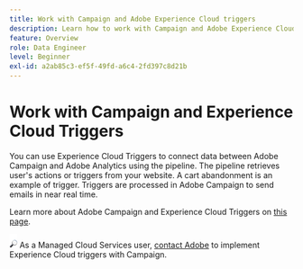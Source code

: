 ```yaml
---
title: Work with Campaign and Adobe Experience Cloud triggers
description: Learn how to work with Campaign and Adobe Experience Cloud triggers
feature: Overview
role: Data Engineer
level: Beginner
exl-id: a2ab85c3-ef5f-49fd-a6c4-2fd397c8d21b
---
```

# Work with Campaign and Experience Cloud Triggers

You can use Experience Cloud Triggers to connect data between Adobe Campaign and Adobe Analytics using the pipeline. The pipeline retrieves user's actions or triggers from your website. A cart abandonment is an example of trigger. Triggers are processed in Adobe Campaign to send emails in near real time.

Learn more about Adobe Campaign and Experience Cloud Triggers on [this page](https://experienceleague.adobe.com/docs/campaign-classic/using/integrating-with-adobe-experience-cloud/experience-triggers/about-triggers.html?lang=en).

![](../assets/do-not-localize/speech.png)   As a Managed Cloud Services user, [contact Adobe](../start/campaign-faq.md#support) to implement Experience Cloud triggers with Campaign.
